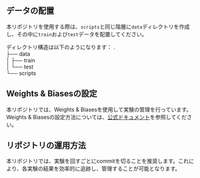 ## データの配置

本リポジトリを使用する際は、`scripts`と同じ階層に`data`ディレクトリを作成し、その中に`train`および`test`データを配置してください。

ディレクトリ構造は以下のようになります：
.  
├── data  
│   ├── train  
│   └── test  
└── scripts  

## Weights & Biasesの設定

本リポジトリでは、Weights & Biasesを使用して実験の管理を行っています。Weights & Biasesの設定方法については、[公式ドキュメント](https://www.wandb.jp/)を参照してください。

## リポジトリの運用方法

本リポジトリでは、実験を回すごとにcommitを切ることを推奨します。これにより、各実験の結果を効率的に追跡し、管理することが可能となります。
